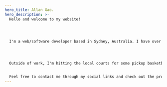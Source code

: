 ```yaml
---
hero_title: Allan Gao.
hero_description: >-
  Hello and welcome to my website!




  I'm a web/software developer based in Sydney, Australia. I have over two years experience in the design and development of websites and applications, using technologies such as React. 




  Outside of work, I'm hitting the local courts for some pickup basketball or scouring the latest blockchain marketplaces.


  Feel free to contact me through my social links and check out the projects that I've worked on.
---
```

